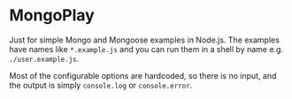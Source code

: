 # MongoPlay

Just for simple Mongo and Mongoose examples in Node.js.
The examples have names like `*.example.js` and you can
run them in a shell by name e.g. `./user.example.js`.

Most of the configurable options are hardcoded,
so there is no input, and the output is simply
 `console.log` or `console.error`.
